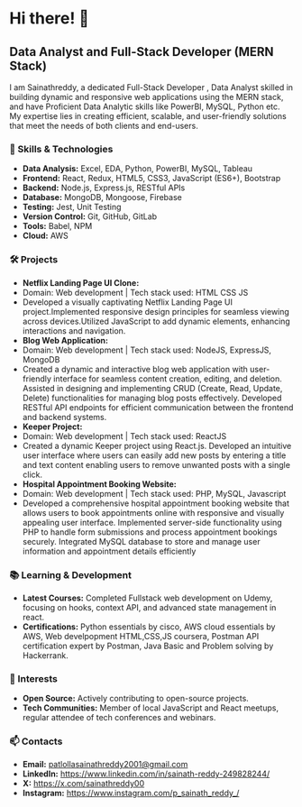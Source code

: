 

<!--
**Sainathreddy2001/Sainathreddy2001** is a ✨ _special_ ✨ repository because its `README.md` (this file) appears on your GitHub profile.

Here are some ideas to get you started:

- 🔭 I’m currently working on ...
- 🌱 I’m currently learning Prompt Engineering and GenAI
- 👯 I’m looking to collaborate on 
- 💬 Ask me about ...
- 📫 How to reach me: ...
- 😄 Pronouns: ...
- ⚡ Fun fact: ...
-->

# Hi there! 👋

## Data Analyst and Full-Stack Developer (MERN Stack)

I am Sainathreddy, a dedicated Full-Stack Developer , Data Analyst skilled in building dynamic and responsive web applications using the MERN stack, and have Proficient Data Analytic skills like PowerBI, MySQL, Python etc.  My expertise lies in creating efficient, scalable, and user-friendly solutions that meet the needs of both clients and end-users.

### 🚀 Skills & Technologies
- **Data Analysis:** Excel, EDA, Python, PowerBI, MySQL, Tableau 
- **Frontend:** React, Redux, HTML5, CSS3, JavaScript (ES6+), Bootstrap
- **Backend:** Node.js, Express.js, RESTful APIs
- **Database:** MongoDB, Mongoose, Firebase
- **Testing:** Jest, Unit Testing
- **Version Control:** Git, GitHub, GitLab
- **Tools:** Babel, NPM
- **Cloud:** AWS

### 🛠 Projects
- **Netflix Landing Page UI Clone:**
- Domain: Web development | Tech stack used: HTML CSS JS
- Developed a visually captivating Netflix Landing Page UI project.Implemented responsive design principles for seamless viewing across devices.Utilized JavaScript to add dynamic elements, enhancing interactions and navigation.
- **Blog Web Application:**
- Domain: Web development | Tech stack used: NodeJS, ExpressJS, MongoDB
- Created a dynamic and interactive blog web application with user-friendly interface for seamless content creation, editing, and deletion. Assisted in designing and implementing CRUD (Create, Read, Update, Delete) functionalities for 
  managing blog posts effectively. Developed RESTful API endpoints for efficient communication between the frontend and backend systems.
- **Keeper Project:**
- Domain: Web development | Tech stack used: ReactJS
-  Created a dynamic Keeper project using React.js. Developed an intuitive user interface where users can easily add new posts by entering a title and text content enabling users to remove unwanted posts with a single click.
- **Hospital Appointment Booking Website:**
- Domain: Web development | Tech stack used: PHP, MySQL, Javascript
- Developed a comprehensive hospital appointment booking website that allows users to book appointments online with responsive and visually appealing user interface. Implemented server-side functionality using PHP to handle form submissions and process appointment bookings securely. Integrated MySQL database to store and manage user information and appointment details efficiently

### 📚 Learning & Development
- **Latest Courses:** Completed Fullstack web development on Udemy, focusing on hooks, context API, and advanced state management in react.
- **Certifications:** Python essentials by cisco, AWS cloud essentials by AWS, Web develpopment HTML,CSS,JS coursera, Postman API certification expert by  Postman, Java Basic and Problem solving by Hackerrank.


### 🌟 Interests
- **Open Source:** Actively contributing to open-source projects.
- **Tech Communities:** Member of local JavaScript and React meetups, regular attendee of tech conferences and webinars.

### 📫 Contacts
- **Email:** patlollasainathreddy2001@gmail.com
- **LinkedIn:** https://www.linkedin.com/in/sainath-reddy-249828244/
- **X:** https://x.com/sainathreddy00
- **Instagram:** https://www.instagram.com/p_sainath_reddy_/
